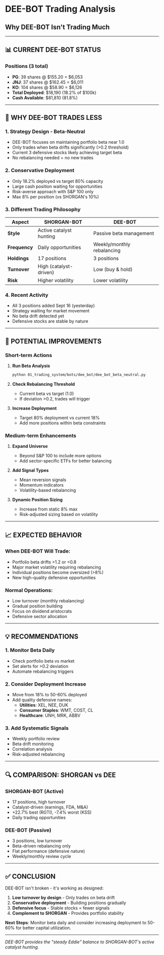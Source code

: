# DEE-BOT Trading Analysis
## Why DEE-BOT Isn't Trading Much

---

## 📊 CURRENT DEE-BOT STATUS

### Positions (3 total)
- **PG**: 39 shares @ $155.20 = $6,053
- **JNJ**: 37 shares @ $162.45 = $6,011
- **KO**: 104 shares @ $58.90 = $6,126
- **Total Deployed**: $18,190 (18.2% of $100k)
- **Cash Available**: $81,810 (81.8%)

---

## 🎯 WHY DEE-BOT TRADES LESS

### 1. **Strategy Design - Beta-Neutral**
- DEE-BOT focuses on maintaining portfolio beta near 1.0
- Only trades when beta drifts significantly (>0.2 threshold)
- Current 3 defensive stocks likely achieving target beta
- No rebalancing needed = no new trades

### 2. **Conservative Deployment**
- Only 18.2% deployed vs target 80% capacity
- Large cash position waiting for opportunities
- Risk-averse approach with S&P 100 only
- Max 8% per position (vs SHORGAN's 10%)

### 3. **Different Trading Philosophy**
| Aspect | SHORGAN-BOT | DEE-BOT |
|--------|-------------|---------|
| **Style** | Active catalyst hunting | Passive beta management |
| **Frequency** | Daily opportunities | Weekly/monthly rebalancing |
| **Holdings** | 17 positions | 3 positions |
| **Turnover** | High (catalyst-driven) | Low (buy & hold) |
| **Risk** | Higher volatility | Lower volatility |

### 4. **Recent Activity**
- All 3 positions added Sept 16 (yesterday)
- Strategy waiting for market movement
- No beta drift detected yet
- Defensive stocks are stable by nature

---

## 🔧 POTENTIAL IMPROVEMENTS

### Short-term Actions
1. **Run Beta Analysis**
   ```bash
   python 01_trading_system/bots/dee_bot/dee_bot_beta_neutral.py
   ```

2. **Check Rebalancing Threshold**
   - Current beta vs target (1.0)
   - If deviation >0.2, trades will trigger

3. **Increase Deployment**
   - Target 80% deployment vs current 18%
   - Add more positions within beta constraints

### Medium-term Enhancements
1. **Expand Universe**
   - Beyond S&P 100 to include more options
   - Add sector-specific ETFs for better balancing

2. **Add Signal Types**
   - Mean reversion signals
   - Momentum indicators
   - Volatility-based rebalancing

3. **Dynamic Position Sizing**
   - Increase from static 8% max
   - Risk-adjusted sizing based on volatility

---

## 📈 EXPECTED BEHAVIOR

### When DEE-BOT Will Trade:
- Portfolio beta drifts >1.2 or <0.8
- Major market volatility requiring rebalancing
- Individual positions become oversized (>8%)
- New high-quality defensive opportunities

### Normal Operations:
- Low turnover (monthly rebalancing)
- Gradual position building
- Focus on dividend aristocrats
- Defensive sector allocation

---

## 💡 RECOMMENDATIONS

### 1. **Monitor Beta Daily**
- Check portfolio beta vs market
- Set alerts for >0.2 deviation
- Automate rebalancing triggers

### 2. **Consider Deployment Increase**
- Move from 18% to 50-60% deployed
- Add quality defensive names:
  - **Utilities**: XEL, NEE, DUK
  - **Consumer Staples**: WMT, COST, CL
  - **Healthcare**: UNH, MRK, ABBV

### 3. **Add Systematic Signals**
- Weekly portfolio review
- Beta drift monitoring
- Correlation analysis
- Risk-adjusted rebalancing

---

## 🔍 COMPARISON: SHORGAN vs DEE

### SHORGAN-BOT (Active)
- 17 positions, high turnover
- Catalyst-driven (earnings, FDA, M&A)
- +22.7% best (RGTI), -7.4% worst (KSS)
- Daily trading opportunities

### DEE-BOT (Passive)
- 3 positions, low turnover
- Beta-driven rebalancing only
- Flat performance (defensive nature)
- Weekly/monthly review cycle

---

## ✅ CONCLUSION

DEE-BOT isn't broken - it's working as designed:

1. **Low turnover by design** - Only trades on beta drift
2. **Conservative deployment** - Building positions gradually
3. **Defensive focus** - Stable stocks = fewer signals
4. **Complement to SHORGAN** - Provides portfolio stability

**Next Steps**: Monitor beta daily and consider increasing deployment to 50-60% for better capital utilization.

---

*DEE-BOT provides the "steady Eddie" balance to SHORGAN-BOT's active catalyst hunting.*